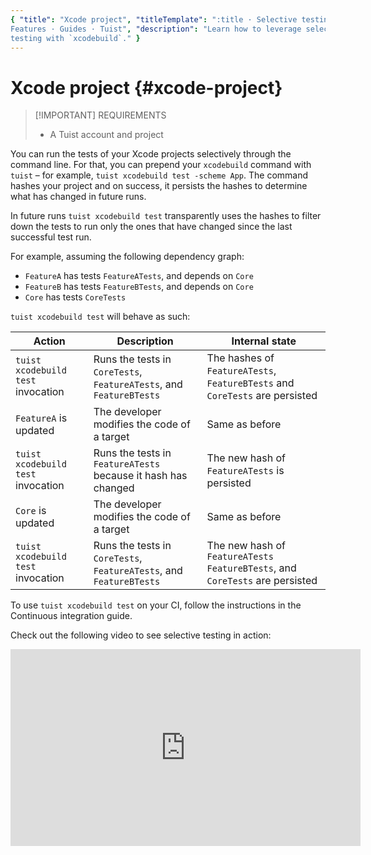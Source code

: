 ```yaml
---
{ "title": "Xcode project", "titleTemplate": ":title · Selective testing ·
Features · Guides · Tuist", "description": "Learn how to leverage selective
testing with `xcodebuild`." }
---
```

# Xcode project {#xcode-project}

> [!IMPORTANT] REQUIREMENTS
> - A <LocalizedLink href="/guides/server/accounts-and-projects">Tuist account
>   and project</LocalizedLink>

You can run the tests of your Xcode projects selectively through the command
line. For that, you can prepend your `xcodebuild` command with `tuist` – for
example, `tuist xcodebuild test -scheme App`. The command hashes your project
and on success, it persists the hashes to determine what has changed in future
runs.

In future runs `tuist xcodebuild test` transparently uses the hashes to filter
down the tests to run only the ones that have changed since the last successful
test run.

For example, assuming the following dependency graph:

- `FeatureA` has tests `FeatureATests`, and depends on `Core`
- `FeatureB` has tests `FeatureBTests`, and depends on `Core`
- `Core` has tests `CoreTests`

`tuist xcodebuild test` will behave as such:

| Action                             | Description                                                         | Internal state                                                                 |
| ---------------------------------- | ------------------------------------------------------------------- | ------------------------------------------------------------------------------ |
| `tuist xcodebuild test` invocation | Runs the tests in `CoreTests`, `FeatureATests`, and `FeatureBTests` | The hashes of `FeatureATests`, `FeatureBTests` and `CoreTests` are persisted   |
| `FeatureA` is updated              | The developer modifies the code of a target                         | Same as before                                                                 |
| `tuist xcodebuild test` invocation | Runs the tests in `FeatureATests` because it hash has changed       | The new hash of `FeatureATests` is persisted                                   |
| `Core` is updated                  | The developer modifies the code of a target                         | Same as before                                                                 |
| `tuist xcodebuild test` invocation | Runs the tests in `CoreTests`, `FeatureATests`, and `FeatureBTests` | The new hash of `FeatureATests` `FeatureBTests`, and `CoreTests` are persisted |

To use `tuist xcodebuild test` on your CI, follow the instructions in the
<LocalizedLink href="/guides/integrations/continuous-integration">Continuous
integration guide</LocalizedLink>.

Check out the following video to see selective testing in action:

<iframe title="Run tests selectively in your Xcode projects" width="560" height="315" src="https://videos.tuist.dev/videos/embed/1SjekbWSYJ2HAaVjchwjfQ" frameborder="0" allowfullscreen="" sandbox="allow-same-origin allow-scripts allow-popups allow-forms"></iframe>
